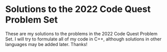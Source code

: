 # Solutions to the 2022 Code Quest Problem Set

These are my solutions to the problems in the 2022 Code Quest Problem Set.
I will try to formulate all of my code in C++, although solutions in other languages may be added later.
Thanks!
